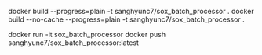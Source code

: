 docker build --progress=plain -t sanghyunc7/sox_batch_processor .
docker build --no-cache --progress=plain -t sanghyunc7/sox_batch_processor .

docker run -it sox_batch_processor
docker push sanghyunc7/sox_batch_processor:latest
